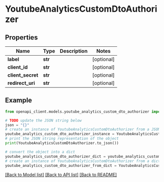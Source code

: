 # YoutubeAnalyticsCustomDtoAuthorizer


## Properties

Name | Type | Description | Notes
------------ | ------------- | ------------- | -------------
**label** | **str** |  | [optional] 
**client_id** | **str** |  | [optional] 
**client_secret** | **str** |  | [optional] 
**redirect_uri** | **str** |  | [optional] 

## Example

```python
from openapi_client.models.youtube_analytics_custom_dto_authorizer import YoutubeAnalyticsCustomDtoAuthorizer

# TODO update the JSON string below
json = "{}"
# create an instance of YoutubeAnalyticsCustomDtoAuthorizer from a JSON string
youtube_analytics_custom_dto_authorizer_instance = YoutubeAnalyticsCustomDtoAuthorizer.from_json(json)
# print the JSON string representation of the object
print(YoutubeAnalyticsCustomDtoAuthorizer.to_json())

# convert the object into a dict
youtube_analytics_custom_dto_authorizer_dict = youtube_analytics_custom_dto_authorizer_instance.to_dict()
# create an instance of YoutubeAnalyticsCustomDtoAuthorizer from a dict
youtube_analytics_custom_dto_authorizer_from_dict = YoutubeAnalyticsCustomDtoAuthorizer.from_dict(youtube_analytics_custom_dto_authorizer_dict)
```
[[Back to Model list]](../README.md#documentation-for-models) [[Back to API list]](../README.md#documentation-for-api-endpoints) [[Back to README]](../README.md)


